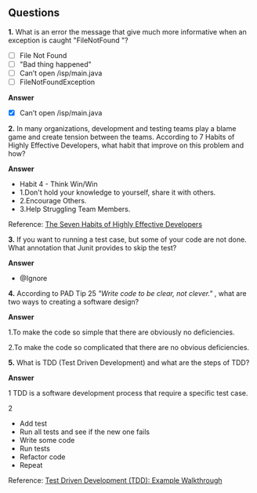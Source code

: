 Questions
-------------


**1.**
What is an error the message that give much more informative when an exception is caught "FileNotFound "?
   
   - [ ] File Not Found 
   - [ ] "Bad thing happened" 
   - [ ] Can’t open /isp/main.java
   - [ ] FileNotFoundException

**Answer**
  - [x] Can’t open /isp/main.java 

**2.**
In many organizations, development and testing teams play a blame game and create tension between the teams.
According to 7 Habits of Highly Effective Developers, what habit that improve on this problem and how?

**Answer**
- Habit 4 - Think Win/Win
-  1.Don't hold your knowledge to yourself, share it with others.
-  2.Encourage Others.
-  3.Help Struggling Team Members.

Reference: <a href="https://smartbear.com/blog/develop/the-seven-habits-of-highly-effective-developers-2/">
     The Seven Habits of Highly Effective Developers
     </a>

**3.**
If you want to running a test case, but some of your code are not done. What annotation that 
Junit provides to skip the test?
 
 **Answer**
 
 - @Ignore
  
**4.**
According to PAD Tip 25 *"Write code to be clear, not clever."* , what are two ways to creating a software design? 

**Answer**

1.To make the code so simple that there are obviously no deficiencies.

2.To make the code so complicated that there are no obvious deficiencies.


**5.**
What is TDD (Test Driven Development) and what are the steps of TDD?

**Answer**

1 TDD is a software development process that require a specific test case. 

2
- Add test
- Run all tests and see if the new one fails
- Write some code
- Run tests
- Refactor code
- Repeat

Reference: <a href="https://technologyconversations.com/2013/12/20/test-driven-development-tdd-example-walkthrough/">
     Test Driven Development (TDD): Example Walkthrough
     </a>

 
 

